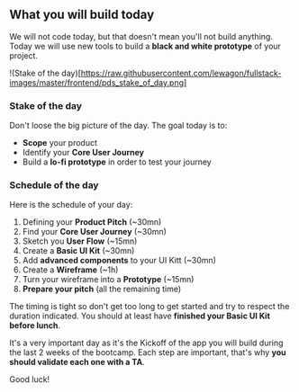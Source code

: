 ## What you will build today

We will not code today, but that doesn't mean you'll not build anything.
Today we will use new tools to build a **black and white prototype** of your project.

!(Stake of the day)[https://raw.githubusercontent.com/lewagon/fullstack-images/master/frontend/pds_stake_of_day.png]

### Stake of the day

Don't loose the big picture of the day. The goal today is to:

- **Scope** your product
- Identify your **Core User Journey**
- Build a **lo-fi prototype** in order to test your journey

### Schedule of the day

Here is the schedule of your day:

1. Defining your **Product Pitch** (~30mn)
1. Find your **Core User Journey** (~30mn)
1. Sketch you **User Flow** (~15mn)
1. Create a **Basic UI Kit** (~30mn)
1. Add **advanced components** to your UI Kitt (~30mn)
1. Create a **Wireframe** (~1h)
1. Turn your wireframe into a **Prototype** (~15mn)
1. **Prepare your pitch** (all the remaining time)

The timing is tight so don't get too long to get started and try to respect the duration indicated. You should at least have **finished your Basic UI Kit before lunch**.

It's a very important day as it's the Kickoff of the app you will build during the last 2 weeks of the bootcamp. Each step are important, that's why **you should validate each one with a TA**.

Good luck!
